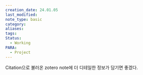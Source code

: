 ```yaml
---
creation_date: 24.01.05
last_modified: 
note_type: basic
category: 
aliases: 
tags: 
Status:
  - Working
PARA:
  - Project
---
```

Citation으로 불러온 zotero note에 더 디테일한 정보가 담기면 좋겠다.
